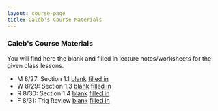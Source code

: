 ```yaml
---
layout: course-page
title: Caleb's Course Materials
---
```


### Caleb's Course Materials

You will find here the blank and filled in lecture notes/worksheets for the given class lessons.

* M 8/27: Section 1.1  [blank](assets/caleb/ch1/1-1_blank.pdf)  [filled in](assets/caleb/ch1/1-1_comp.pdf)
* W 8/29: Section 1.3  [blank](assets/caleb/ch1/1-3_blank.pdf)  [filled in](assets/caleb/ch1/1-3_comp.pdf)
* R 8/30: Section 1.4  [blank](assets/caleb/ch1/1-4_blank.pdf)  [filled in](assets/caleb/ch1/1-4_comp.pdf)
* F 8/31: Trig Review  [blank](assets/caleb/ch1/1-5_blank.pdf)  [filled in](assets/caleb/ch1/1-5_comp.pdf)
